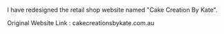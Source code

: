 I have redesigned the retail shop website named "Cake Creation By Kate". 

Original Website Link : cakecreationsbykate.com.au


